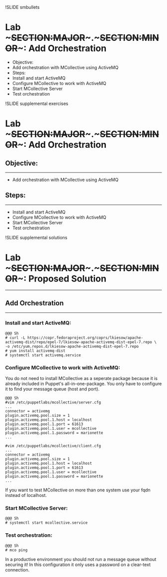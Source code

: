 !SLIDE smbullets 
# Lab ~~~SECTION:MAJOR~~~.~~~SECTION:MINOR~~~: Add Orchestration

* Objective:
 * Add orchestration with MCollective using ActiveMQ
* Steps:
 * Install and start ActiveMQ
 * Configure MCollective to work with ActiveMQ 
 * Start MCollective Server
 * Test orchestration


!SLIDE supplemental exercises
# Lab ~~~SECTION:MAJOR~~~.~~~SECTION:MINOR~~~: Add Orchestration

## Objective:

****

* Add orchestration with MCollective using ActiveMQ

## Steps:

****

* Install and start ActiveMQ
* Configure MCollective to work with ActiveMQ
* Start MCollective Server
* Test orchestration


!SLIDE supplemental solutions
# Lab ~~~SECTION:MAJOR~~~.~~~SECTION:MINOR~~~: Proposed Solution

****

## Add Orchestration

****

### Install and start ActiveMQ:

    @@@ Sh
    # curl -L https://copr.fedoraproject.org/coprs/lkiesow/apache-activemq-dist/repo/epel-7/lkiesow-apache-activemq-dist-epel-7.repo \
    -o /etc/yum.repos.d/lkiesow-apache-activemq-dist-epel-7.repo
    # yum install activemq-dist
    # systemctl start activemq.service

### Configure MCollective to work with ActiveMQ:

You do not need to install MCollective as a seperate package because it is already included in Puppet's all-in-one-package.
You only have to configure it to find your message queue (host and port).

    @@@ Sh
    #vim /etc/puppetlabs/mcollective/server.cfg
    ...
    connector = activemq
    plugin.activemq.pool.size = 1
    plugin.activemq.pool.1.host = localhost
    plugin.activemq.pool.1.port = 61613
    plugin.activemq.pool.1.user = mcollective
    plugin.activemq.pool.1.password = marionette
    ...

    #vim /etc/puppetlabs/mcollective/client.cfg
    ...
    connector = activemq
    plugin.activemq.pool.size = 1
    plugin.activemq.pool.1.host = localhost
    plugin.activemq.pool.1.port = 61613
    plugin.activemq.pool.1.user = mcollective
    plugin.activemq.pool.1.password = marionette
    ...

If you want to test MCollective on more than one system use your fqdn instead of localhost.

### Start MCollective Server:

    @@@ Sh
    # systemctl start mcollective.service

### Test orchestration:

    @@@ Sh
    # mco ping

In a productive environment you should not run a message queue without securing it! In this configuration it only uses a
password on a clear-text connection.
